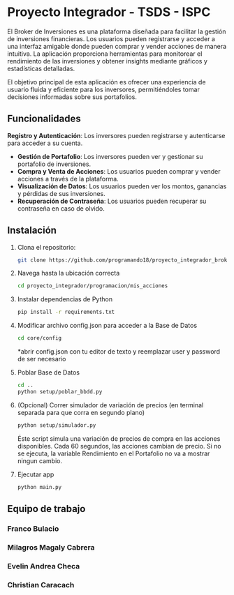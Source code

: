 # Proyecto Integrador - TSDS - ISPC

El Broker de Inversiones es una plataforma diseñada para facilitar la gestión de inversiones financieras. Los usuarios pueden registrarse y acceder a una interfaz amigable donde pueden comprar y vender acciones de manera intuitiva. La aplicación proporciona herramientas para monitorear el rendimiento de las inversiones y obtener insights mediante gráficos y estadísticas detalladas.

El objetivo principal de esta aplicación es ofrecer una experiencia de usuario fluida y eficiente para los inversores, permitiéndoles tomar decisiones informadas sobre sus portafolios.

## Funcionalidades

**Registro y Autenticación**: Los inversores pueden registrarse y autenticarse para acceder a su cuenta.
- **Gestión de Portafolio**: Los inversores pueden ver y gestionar su portafolio de inversiones.
- **Compra y Venta de Acciones**: Los usuarios pueden comprar y vender acciones a través de la plataforma.
- **Visualización de Datos**: Los usuarios pueden ver los montos, ganancias y pérdidas de sus inversiones.
- **Recuperación de Contraseña**: Los usuarios pueden recuperar su contraseña en caso de olvido.

## Instalación
1. Clona el repositorio:
   ```bash
   git clone https://github.com/programando18/proyecto_integrador_broker
   ```
2. Navega hasta la ubicación correcta
   ```bash
   cd proyecto_integrador/programacion/mis_acciones
   ```
3. Instalar dependencias de Python
   ```bash
   pip install -r requirements.txt
   ```
4. Modificar archivo config.json para acceder a la Base de Datos
   ```bash
   cd core/config
   ```
   *abrir config.json con tu editor de texto y reemplazar user y password de ser necesario
   
6. Poblar Base de Datos
   ```bash
   cd ..
   python setup/poblar_bbdd.py
   ```
7. (Opcional) Correr simulador de variación de precios (en terminal separada para que corra en segundo plano)
   ```bash
   python setup/simulador.py
   ```
   Éste script simula una variación de precios de compra en las acciones disponibles. Cada 60 segundos, las acciones cambian de precio.
   Si no se ejecuta, la variable Rendimiento en el Portafolio no va a mostrar ningun cambio.
9. Ejecutar app
   ```bash
   python main.py
   ```

## Equipo de trabajo

### Franco Bulacio

### Milagros Magaly Cabrera

### Evelin Andrea Checa

### Christian Caracach
